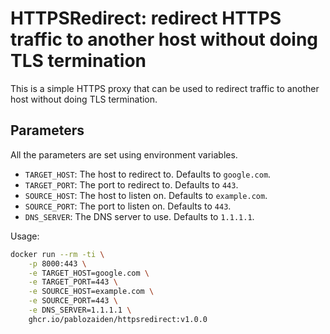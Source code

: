 # HTTPSRedirect: redirect HTTPS traffic to another host without doing TLS termination

This is a simple HTTPS proxy that can be used to redirect traffic to another host without doing TLS termination.

## Parameters

All the parameters are set using environment variables.

- `TARGET_HOST`: The host to redirect to. Defaults to `google.com`.
- `TARGET_PORT`: The port to redirect to. Defaults to `443`.
- `SOURCE_HOST`: The host to listen on. Defaults to `example.com`.
- `SOURCE_PORT`: The port to listen on. Defaults to `443`.
- `DNS_SERVER`: The DNS server to use. Defaults to `1.1.1.1`.

Usage:

```bash
docker run --rm -ti \
    -p 8000:443 \
    -e TARGET_HOST=google.com \
    -e TARGET_PORT=443 \
    -e SOURCE_HOST=example.com \
    -e SOURCE_PORT=443 \
    -e DNS_SERVER=1.1.1.1 \
    ghcr.io/pablozaiden/httpsredirect:v1.0.0
```
